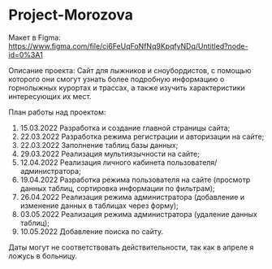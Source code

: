 # Project-Morozova
Макет в Figma:
https://www.figma.com/file/ci6FeUqFoNfNq9KpqfyNDq/Untitled?node-id=0%3A1

Описание проекта: 
Сайт для лыжников и сноубордистов, с помощью которого они смогут узнать более подробную информацию о горнолыжных курортах и трассах, а также изучить характеристики интересующих их мест. 

План работы над проектом:
1.	15.03.2022 Разработка и создание главной страницы сайта;
2.	22.03.2022 Разработка режима регистрации и авторизации на сайте;
3.	22.03.2022 Заполнение таблиц базы данных;
4.	29.03.2022 Реализация мультиязычности на сайте;
5.	12.04.2022 Реализация личного кабинета пользователя/администратора;
6.	19.04.2022 Разработка режима пользователя на сайте (просмотр данных таблиц, сортировка информации по фильтрам);
7.	26.04.2022 Реализация режима администратора (добавление и изменение данных в таблицах через форму);
8.	03.05.2022 Реализация режима администратора (удаление данных таблиц);
9.	10.05.2022 Добавление поиска по сайту.


Даты могут не соответствовать действительности, так как в апреле я ложусь в больницу.
